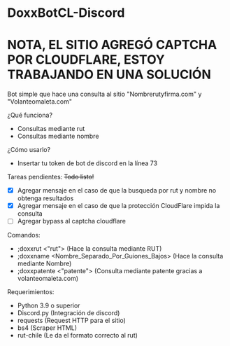 # DoxxBotCL-Discord
# NOTA, EL SITIO AGREGÓ CAPTCHA POR CLOUDFLARE, ESTOY TRABAJANDO EN UNA SOLUCIÓN
Bot simple que hace una consulta al sitio "Nombrerutyfirma.com" y "Volanteomaleta.com"

¿Qué funciona?
- Consultas mediante rut
- Consultas mediante nombre

¿Cómo usarlo?
- Insertar tu token de bot de discord en la línea 73

Tareas pendientes: ~~Todo listo!~~
- [x] Agregar mensaje en el caso de que la busqueda por rut y nombre no obtenga resultados
- [x] Agregar mensaje en el caso de que la protección CloudFlare impida la consulta
- [ ] Agregar bypass al captcha cloudflare

Comandos:
- ;doxxrut <"rut"> (Hace la consulta mediante RUT)
- ;doxxname <Nombre_Separado_Por_Guiones_Bajos> (Hace la consulta mediante Nombre)
- ;doxxpatente <"patente"> (Consulta mediante patente gracias a volanteomaleta.com)

Requerimientos: 
- Python 3.9 o superior  
- Discord.py (Integración de discord)
- requests (Request HTTP para el sitio)
- bs4 (Scraper HTML)
- rut-chile (Le da el formato correcto al rut)
